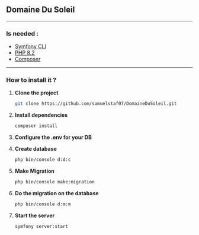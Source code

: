 ## Domaine Du Soleil

---

### Is needed :
- [Symfony CLI](https://symfony.com/download)
- [PHP 8.2](https://www.php.net/downloads.php)
- [Composer](https://getcomposer.org/download/)

---

### How to install it ?
1. **Clone the project**
    ```bash 
   git clone https://github.com/samuelstaf07/DomaineDuSoleil.git

2. **Install dependencies**
   ```bash 
   composer install

3. **Configure the .env for your DB**

4. **Create database**
    ```bash
   php bin/console d:d:c

5. **Make Migration**
    ```bash
    php bin/console make:migration

6. **Do the migration on the database**
    ```bash
    php bin/console d:m:m
7. **Start the server**
    ```bash
    symfony server:start
